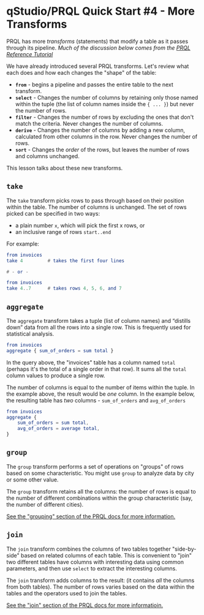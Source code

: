 # qStudio/PRQL Quick Start #4 - More Transforms

PRQL has more _transforms_ (statements) that modify a table
as it passes through its pipeline.
_Much of the discussion below comes from the
[PRQL Reference Tutorial](https://prql-lang.org/book/tutorial/relations.html)_

We have already introduced several PRQL transforms.
Let's review what each does and how each changes the "shape"
of the table:

* **`from`** - begins a pipeline and passes the entire table to
  the next transform.
* **`select`** - Changes the number of columns by retaining only
  those named within the tuple (the list of column names
  inside the `{ ... }`) but never the number of rows.
* **`filter`** - Changes the number of rows by excluding the ones
  that don't match the criteria.
  Never changes the number of columns.
* **`derive`** - Changes the number of columns by adding
  a new column, calculated from other columns in the row.
  Never changes the number of rows.
* **`sort`** - Changes the _order_ of the rows, but
  leaves the number of rows and columns unchanged.

This lesson talks about these new transforms.

## `take`

The `take` transform picks rows to pass through
based on their position within the table.
The number of columns is unchanged.
The set of rows picked can be specified in two ways:

* a plain number `x`, which will pick the first x rows, or
* an inclusive range of rows `start..end`

For example:

```elm
from invoices
take 4         # takes the first four lines

# - or -

from invoices
take 4..7      # takes rows 4, 5, 6, and 7
```

## `aggregate`

The `aggregate` transform takes a tuple (list of column names)
and “distills down” data from all the rows into a single row.
This is frequently used for statistical analysis.

```elm
from invoices
aggregate { sum_of_orders = sum total }
```

In the query above, the "invoices" table has a column named `total`
(perhaps it's the total of a single order in that row).
It sums all the `total` column values to produce
a single row.

The number of columns is equal to the number of items within the tuple.
In the example above, the result would be _one_ column.
In the example below, the resulting table has _two_ columns -
`sum_of_orders` and `avg_of_orders`

```elm
from invoices
aggregate {
    sum_of_orders = sum total,
    avg_of_orders = average total,
}
```

## `group`

The `group` transform performs a set of operations on "groups" of rows
based on some characteristic.
You might use `group` to analyze data by city or some other value.

The `group` transform retains all the columns:
the number of rows is equal to the number of different combinations
within the group characteristic (say, the number of different cities).

[See the "grouping" section of the PRQL docs for more information.](https://prql-lang.org/book/tutorial/aggregation.html#grouping)

## `join`

The `join` transform combines the columns of two tables together
"side-by-side" based on related columns of each table.
This is convenient to "join" two different tables have columns with
interesting data using common parameters,
and then use `select` to extract the interesting columns.

The `join` transform adds columns to the result:
(it contains _all_ the columns from both tables).
The number of rows varies based on the data within the tables
and the operators used to join the tables.

[See the "join" section of the PRQL docs for more informatioin.](https://prql-lang.org/book/tutorial/relations.html#join-transform)
